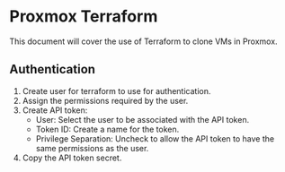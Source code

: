 # Proxmox Terraform

This document will cover the use of Terraform to clone VMs in Proxmox.

## Authentication

1. Create user for terraform to use for authentication.
2. Assign the permissions required by the user.
3. Create API token:
    - User: Select the user to be associated with the API token.
    - Token ID: Create a name for the token.
    - Privilege Separation: Uncheck to allow the API token to have the same permissions as the user.
4. Copy the API token secret.

